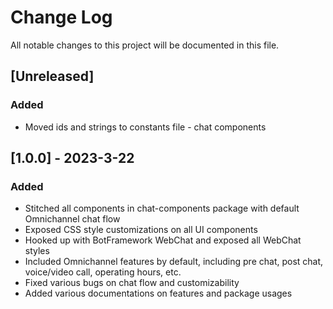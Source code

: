 # Change Log

All notable changes to this project will be documented in this file.

## [Unreleased]

### Added

- Moved ids and strings to constants file - chat components

## [1.0.0] - 2023-3-22

### Added

- Stitched all components in chat-components package with default Omnichannel chat flow
- Exposed CSS style customizations on all UI components
- Hooked up with BotFramework WebChat and exposed all WebChat styles
- Included Omnichannel features by default, including pre chat, post chat, voice/video call, operating hours, etc. 
- Fixed various bugs on chat flow and customizability
- Added various documentations on features and package usages
